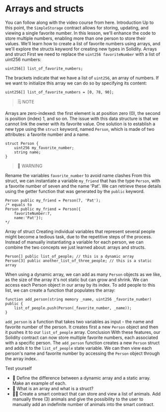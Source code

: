 # Arrays and structs

You can follow along with the video course from here.
Introduction
Up to this point, the `SimpleStorage` contract allows for storing, updating, and viewing a single favorite number. In this lesson, we'll enhance the code to store multiple numbers, enabling more than one person to store their values. We'll learn how to create a list of favorite numbers using arrays, and we'll explore the structs keyword for creating new types in Solidity.
Arrays and struct
First we need to replace the `uint256 favoriteNumber` with a list of uint256 numbers:

```solidity
uint256[] list_of_favorite_numbers;
```

The brackets indicate that we have a list of `uint256`, an array of numbers. If we want to initialize this array we can do so by specifying its content:

```solidity
uint256[] list_of_favorite_numbers = [0, 78, 90];
```

> 🗒️ NOTE

Arrays are zero-indexed: the first element is at position zero (0), the second is position (index) 1, and so on.
The issue with this data structure is that we cannot link the owner with its favorite value. One solution is to establish a new type using the `struct` keyword, named `Person`, which is made of two attributes: a favorite number and a name.

```solidity
struct Person {
    uint256 my_favorite_number;
    string name;
}
```

> 🚧 WARNING

Rename the variables `favorite_number` to avoid name clashes
From this struct, we can instantiate a variable `my_friend` that has the type `Person`, with a favorite number of seven and the name 'Pat'. We can retrieve these details using the getter function that was generated by the `public` keyword.

```solidity
Person public my_friend = Person(7, 'Pat');
/* equals to
Person public my_friend = Person({
    favoriteNumber:7,
    name:'Pat'});
*/
```

Array of struct
Creating individual variables that represent several people might become a tedious task, due to the repetitive steps of the process. Instead of manually instantiating a variable for each person, we can combine the two concepts we just learned about: arrays and structs.

```solidity
Person[] public list_of_people; // this is a dynamic array
Person[3] public another_list_of_three_people; // this is a static array
```

When using a dynamic array, we can add as many `Person` objects as we like, as the size of the array it's not static but can grow and shrink. We can access each Person object in our array by its index.
To add people to this list, we can create a function that populates the array:

```solidity
function add_person(string memory _name, uint256 _favorite_number) public {
    list_of_people.push(Person(_favorite_number, _name));
}
```

`add_person` is a function that takes two variables as input - the name and favorite number of the person. It creates first a new `Person` object and then it pushes it to our `list_of_people` array.
Conclusion
With these features, our Solidity contract can now store multiple favorite numbers, each associated with a specific person. The `add_person` function creates a new `Person` struct and adds it to the `list_of_people` state variable. We can then view each person's name and favorite number by accessing the `Person` object through the array index.

Test yourself

- 📕 Define the difference between a dynamic array and a static array. Make an example of each.
- 📕 What is an array and what is a struct?
- 🧑‍💻 Create a smart contract that can store and view a list of animals. Add manually three (3) animals and give the possibility to the user to manually add an indefinite number of animals into the smart contract.
